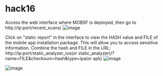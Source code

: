 # hack16
Access the web interface where MOBSF is deployed, then go to http://ip:port/recent_scans/
![image](https://github.com/woshinibaba222/hack16/assets/55568679/957ce21f-47c4-4bfd-a565-031c13c2de12)

Click on "static report" in the interface to view the HASH value and FILE of the mobile app installation package. 
This will allow you to access sensitive information.
Combine the hash and FILE in the URL: http://ip:port/static_analyzer_ios(or static_analyzer)/?name=FILE&checksum=hash&type=ipa(or apk)
![image](https://github.com/woshinibaba222/hack16/assets/55568679/ac4334a8-0459-4dad-b8da-adb0d19f994c)

![image](https://github.com/woshinibaba222/hack16/assets/55568679/24993dbf-4607-4bb5-bf76-7621ef81324a)
